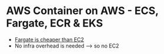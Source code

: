 # AWS Container on AWS - ECS, Fargate, ECR & EKS

- [Fargate is cheaper than EC2](https://aws.amazon.com/ko/blogs/containers/theoretical-cost-optimization-by-amazon-ecs-launch-type-fargate-vs-ec2/)
- No infra overhead is needed --> so no EC2